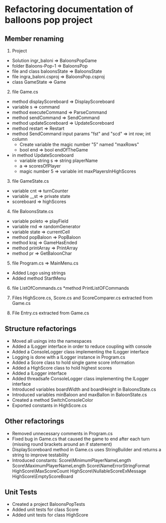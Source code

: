 # Refactoring documentation of balloons pop project

## Member renaming
1. Project
  * Solution ingr_baloni => BaloonsPopGame  
  * folder Baloons-Pop-1 => BaloonsPop
  * file and class baloonsState => BaloonsState
  * file ingra_baloni.csproj => BaloonsPop.csproj 
  * class GameState => Game

2. file Game.cs
  * method displayScoreboard => DisplayScoreboard 
  * variable s => command
  * method executeCommand => ParseCommand
  * method sendCommand => SendCommand
  * method updateScoreboard => UpdateScoreboard
  * method restart => Restart
  * method SendCommand input params "fst" and "scd" => int row; int column
	* Create variable the magic number "5" named  "maxRows"
	* bool end => bool endOfTheGame
  * in method UpdateScoreboard	
	* variable string s => string playerName
	* a => scoresOfPlayer
	* magic number 5 => variable int maxPlayersInHighScores

3. file GameState.cs
  * variable cnt => turnCounter
  * variable __st => private state
  * scoreboard => highScores 
 
4. file BaloonsState.cs
  * variable poleto => playField
  * variable rnd => randomGenerator
  * variable state => currentCell
  * method popBaloon => PopBaloon
  * method kraj => GameHasEnded
  * method printArray => PrintArray  
  * method pr => GetBaloonChar
  
5. file Program.cs => MainMenu.cs
 * Added Logo using strings
 * Added method StartMenu
 
6. file ListOfCommands.cs
  *method PrintListOFCommands
  
7. Files HighScore.cs, Score.cs and ScoreComparer.cs extracted from Game.cs

8. File Entry.cs extracted from Game.cs

## Structure refactorings

* Moved all usings into the namespaces
* Added a ILogger interface in order to reduce coupling with console
* Added a ConsoleLogger class implementing the ILogger interface
* Logging is done with a ILogger instance in Program.cs
* Added a Score class to hold single game score information
* Added a HighScore class to hold highest scores
* Added a ILogger interface
* Added threadsafe ConsoleLogger class implementing the ILogger interface
* Introduced variables boardWidth and boardHeight in BaloonsState.cs
* Introduced variables minBaloon and maxBallon in BaloonState.cs
* Created a method SwitchConsoleColor
* Exported constants in HighScore.cs

## Other refactorings

* Removed unnecessary comments in Program.cs
* Fixed bug in Game.cs that caused the game to end after each turn (missing round brackets around an if statement)
* DisplayScoreboard method in Game.cs uses StringBuilder and returns a string to improve testability
* Introduced constants:
  Score\MinimumPlayerNameLength
  Score\MaximumPlayerNameLength
  Score\NameErrorStringFormat
  HighScore\MaxScoreCount
  HighScore\NullableScoreExMessage
  HighScore\EmptyScoreBoard

## Unit Tests

* Created a project BaloonsPopTests
* Added unit tests for class Score
* Added unit tests for class HighScore